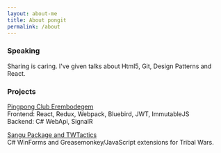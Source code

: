 ```yaml
---
layout: about-me
title: About pongit
permalink: /about
---
```


### Speaking

Sharing is caring. I've given talks about Html5, Git, Design Patterns and React.


### Projects

[Pingpong Club Erembodegem][project-ttc]  
Frontend: React, Redux, Webpack, Bluebird, JWT, ImmutableJS  
Backend: C# WebApi, SignalR  

[Sangu Package and TWTactics][project-sangu]  
C# WinForms and Greasemonkey/JavaScript extensions for Tribal Wars.

[project-sangu]: http://sangu.be
[project-ttc]: http://ttc-erembodegem.be
